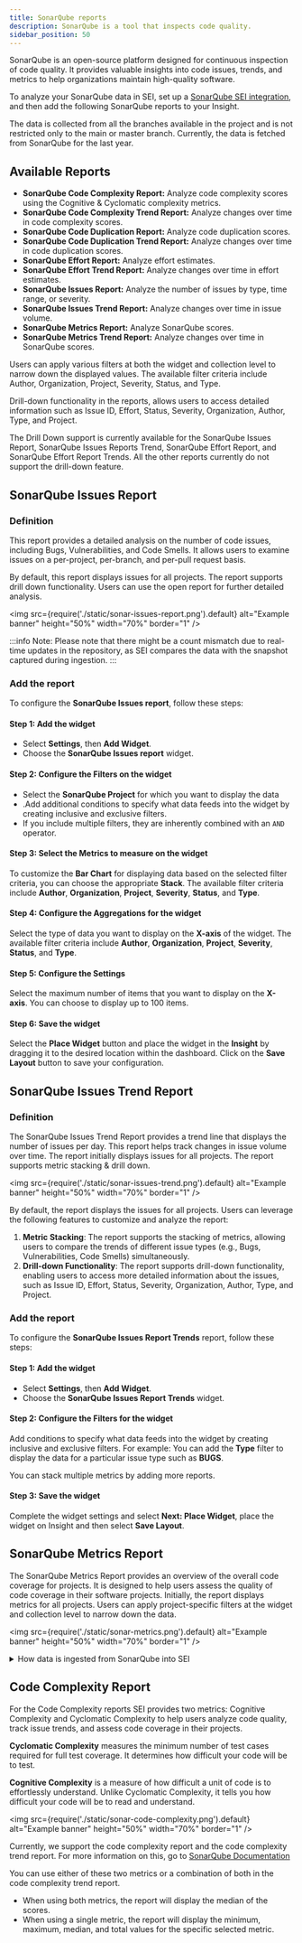 ```yaml
---
title: SonarQube reports
description: SonarQube is a tool that inspects code quality.
sidebar_position: 50
---
```


SonarQube is an open-source platform designed for continuous inspection of code quality. It provides valuable insights into code issues, trends, and metrics to help organizations maintain high-quality software.

To analyze your SonarQube data in SEI, set up a [SonarQube SEI integration](/docs/software-engineering-insights/setup-sei/configure-integrations/beta-integrations/sonarqube/sei-integration-sonarqube), and then add the following SonarQube reports to your Insight.

The data is collected from all the branches available in the project and is not restricted only to the main or master branch. Currently, the data is fetched from SonarQube for the last year.

## Available Reports

* **SonarQube Code Complexity Report:** Analyze code complexity scores using the Cognitive & Cyclomatic complexity metrics.
* **SonarQube Code Complexity Trend Report:** Analyze changes over time in code complexity scores.
* **SonarQube Code Duplication Report:** Analyze code duplication scores.
* **SonarQube Code Duplication Trend Report:** Analyze changes over time in code duplication scores.
* **SonarQube Effort Report:** Analyze effort estimates.
* **SonarQube Effort Trend Report:** Analyze changes over time in effort estimates.
* **SonarQube Issues Report:** Analyze the number of issues by type, time range, or severity.
* **SonarQube Issues Trend Report:** Analyze changes over time in issue volume.
* **SonarQube Metrics Report:** Analyze SonarQube scores.
* **SonarQube Metrics Trend Report:** Analyze changes over time in SonarQube scores.

Users can apply various filters at both the widget and collection level to narrow down the displayed values. The available filter criteria include Author, Organization, Project, Severity, Status, and Type.

Drill-down functionality in the reports, allows users to access detailed information such as Issue ID, Effort, Status, Severity, Organization, Author, Type, and Project.

The Drill Down support is currently available for the SonarQube Issues Report, SonarQube Issues Reports Trend, SonarQube Effort Report, and SonarQube Effort Report Trends. All the other reports currently do not support the drill-down feature.

## SonarQube Issues Report

### Definition

This report provides a detailed analysis on the number of code issues, including Bugs, Vulnerabilities, and Code Smells. It allows users to examine issues on a per-project, per-branch, and per-pull request basis. 

By default, this report displays issues for all projects. The report supports drill down functionality. Users can use the open report for further detailed analysis.

<img
  src={require('./static/sonar-issues-report.png').default}
  alt="Example banner" height="50%" width="70%" border="1"
/>

:::info
Note: Please note that there might be a count mismatch due to real-time updates in the repository, as SEI compares the data with the snapshot captured during ingestion.
:::

### Add the report

To configure the **SonarQube Issues report**, follow these steps:

#### Step 1: Add the widget

* Select **Settings**, then **Add Widget**.
* Choose the **SonarQube Issues report** widget.

#### Step 2: Configure the Filters on the widget

* Select the **SonarQube Project** for which you want to display the data
* .Add additional conditions to specify what data feeds into the widget by creating inclusive and exclusive filters.
* If you include multiple filters, they are inherently combined with an `AND` operator.

#### Step 3: Select the Metrics to measure on the widget

To customize the **Bar Chart** for displaying data based on the selected filter criteria, you can choose the appropriate **Stack**. The available filter criteria include **Author**, **Organization**, **Project**, **Severity**, **Status**, and **Type**.

#### Step 4: Configure the Aggregations for the widget

Select the type of data you want to display on the **X-axis** of the widget. The available filter criteria include **Author**, **Organization**, **Project**, **Severity**, **Status**, and **Type**.

#### Step 5: Configure the Settings

Select the maximum number of items that you want to display on the **X-axis**. You can choose to display up to 100 items.

#### Step 6: Save the widget

Select the **Place Widget** button and place the widget in the **Insight** by dragging it to the desired location within the dashboard. Click on the **Save Layout** button to save your configuration.

## SonarQube Issues Trend Report

### Definition

The SonarQube Issues Trend Report provides a trend line that displays the number of issues per day. This report helps track changes in issue volume over time. The report initially displays issues for all projects. The report supports metric stacking & drill down.

<img
  src={require('./static/sonar-issues-trend.png').default}
  alt="Example banner" height="50%" width="70%" border="1"
/>

By default, the report displays the issues for all projects. Users can leverage the following features to customize and analyze the report:

1. **Metric Stacking**: The report supports the stacking of metrics, allowing users to compare the trends of different issue types (e.g., Bugs, Vulnerabilities, Code Smells) simultaneously.
2. **Drill-down Functionality**: The report supports drill-down functionality, enabling users to access more detailed information about the issues, such as Issue ID, Effort, Status, Severity, Organization, Author, Type, and Project.

### Add the report

To configure the **SonarQube Issues Report Trends** report, follow these steps:

#### Step 1: Add the widget

* Select **Settings**, then **Add Widget**.
* Choose the **SonarQube Issues Report Trends** widget.

#### Step 2: Configure the Filters for the widget

Add conditions to specify what data feeds into the widget by creating inclusive and exclusive filters. For example: You can add the **Type** filter to display the data for a particular issue type such as **BUGS**.

You can stack multiple metrics by adding more reports.

#### Step 3: Save the widget

Complete the widget settings and select **Next: Place Widget**, place the widget on Insight and then select **Save Layout**.

## SonarQube Metrics Report

The SonarQube Metrics Report provides an overview of the overall code coverage for projects. It is designed to help users assess the quality of code coverage in their software projects. Initially, the report displays metrics for all projects. Users can apply project-specific filters at the widget and collection level to narrow down the data.

<img
  src={require('./static/sonar-metrics.png').default}
  alt="Example banner" height="50%" width="70%" border="1"
/>

<details>
<summary>How data is ingested from SonarQube into SEI</summary>

1. By default SonarQube shows open issues, while SEI fetches all issues irrespective of status. To align counts, users can manually adjust filters in SonarQube specifically removing the default `'resolve=false'` filter.
2. SEI fetches data within a 360-day timeline, impacting the issue counts. Issues created outside this timeline may not be reflected in SEI.
3. SEI includes issues from both the master branch and associated pull requests. This leads to higher counts in SEI compared to SonarQube, which might focus solely on the master branch. SEI does not visually differentiate between issues originating from the master branch and those associated with pull requests.
4. While fetching bug counts, SEI does not show the bugs which are present in pull requests explicitly. Users need to consider both master and pull request data when analyzing bug counts for a comprehensive understanding.

</details>

## Code Complexity Report

For the Code Complexity reports SEI provides two metrics: Cognitive Complexity and Cyclomatic Complexity to help users analyze code quality, track issue trends, and assess code coverage in their projects.

**Cyclomatic Complexity** measures the minimum number of test cases required for full test coverage. It determines how difficult your code will be to test.

**Cognitive Complexity** is a measure of how difficult a unit of code is to effortlessly understand. Unlike Cyclomatic Complexity, it tells you how difficult your code will be to read and understand.

<img
  src={require('./static/sonar-code-complexity.png').default}
  alt="Example banner" height="50%" width="70%" border="1"
/>

Currently, we support the code complexity report and the code complexity trend report. 
For more information on this, go to [SonarQube Documentation](https://docs.sonarsource.com/sonarqube/latest/user-guide/metric-definitions/)

You can use either of these two metrics or a combination of both in the code complexity trend report.

* When using both metrics, the report will display the median of the scores.
* When using a single metric, the report will display the minimum, maximum, median, and total values for the specific selected metric.